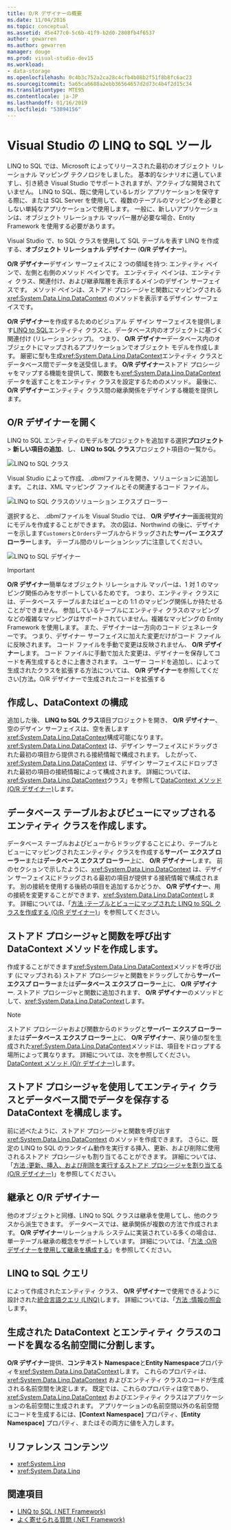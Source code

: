 ```yaml
---
title: O/R デザイナーの概要
ms.date: 11/04/2016
ms.topic: conceptual
ms.assetid: 45e477c0-5c6b-41f9-b2d0-2808fb4f6537
author: gewarren
ms.author: gewarren
manager: douge
ms.prod: visual-studio-dev15
ms.workload:
- data-storage
ms.openlocfilehash: 0c4b3c752a2ca28c4cfb4b08b2f51f8b8fc6ac23
ms.sourcegitcommit: 5a65ca6688a2ebb36564657d2d73c4b4f2d15c34
ms.translationtype: MTE95
ms.contentlocale: ja-JP
ms.lasthandoff: 01/16/2019
ms.locfileid: "53894156"
---
```

# <a name="linq-to-sql-tools-in-visual-studio"></a>Visual Studio の LINQ to SQL ツール

LINQ to SQL では、Microsoft によってリリースされた最初のオブジェクト リレーショナル マッピング テクノロジをしました。 基本的なシナリオに適していますし、引き続き Visual Studio でサポートされますが、アクティブな開発されていません。 LINQ to SQL、既に使用しているレガシ アプリケーションを保守する際に、または SQL Server を使用して、複数のテーブルのマッピングを必要としない単純なアプリケーションで使用します。 一般に、新しいアプリケーションは、オブジェクト リレーショナル マッパー層が必要な場合、Entity Framework を使用する必要があります。

Visual Studio で、to SQL クラスを使用して SQL テーブルを表す LINQ を作成する、**オブジェクト リレーショナル デザイナー** (**O/R デザイナー**)。

**O/R デザイナー**デザイン サーフェイスに 2 つの領域を持つ: エンティティ ペインで、左側と右側のメソッド ペインです。 エンティティ ペインは、エンティティ クラス、関連付け、および継承階層を表示するメインのデザイン サーフェイスです。 メソッド ペインは、ストアド プロシージャと関数にマッピングされる <xref:System.Data.Linq.DataContext> のメソッドを表示するデザイン サーフェイスです。

**O/R デザイナー**を作成するためのビジュアル デ ザイン サーフェイスを提供します[LINQ to SQL](/dotnet/framework/data/adonet/sql/linq/index)エンティティ クラスと、データベース内のオブジェクトに基づく関連付け (リレーションシップ)。 つまり、 **O/R デザイナー**データベース内のオブジェクトにマップされるアプリケーションでオブジェクト モデルを作成します。 厳密に型も生成<xref:System.Data.Linq.DataContext>エンティティ クラスとデータベース間でデータを送受信します。 **O/R デザイナー**ストアド プロシージャをマップする機能を提供して、関数をも<xref:System.Data.Linq.DataContext>データを返すことをエンティティ クラスを設定するためのメソッド。 最後に、 **O/R デザイナー**エンティティ クラス間の継承関係をデザインする機能を提供します。

## <a name="open-the-or-designer"></a>O/R デザイナーを開く

LINQ to SQL エンティティのモデルをプロジェクトを追加する選択**プロジェクト** > **新しい項目の追加**、し、 **LINQ to SQL クラス**プロジェクト項目の一覧から。

![LINQ to SQL クラス](../data-tools/media/raddata-linq-to-sql-classes.png)

Visual Studio によって作成、 *.dbml*ファイルを開き、ソリューションに追加します。 これは、XML マッピング ファイルとその関連するコード ファイル。

![LINQ to SQL クラスのソリューション エクスプ ローラー](../data-tools/media/raddata-linq-to-sql-classes-in-solution-explorer.png)

選択すると、 *.dbml*ファイルを Visual Studio では、 **O/R デザイナー**画面視覚的にモデルを作成することができます。 次の図は、Northwind の後に、デザイナーを示します`Customers`と`Orders`テーブルからドラッグされた**サーバー エクスプ ローラー**します。 テーブル間のリレーションシップに注意してください。

![LINQ to SQL デザイナー](../data-tools/media/raddata-linq-to-sql-designer.png)

> [!IMPORTANT]
> **O/R デザイナー**簡単なオブジェクト リレーショナル マッパーは、1 対 1 のマッピング関係のみをサポートしているためです。 つまり、エンティティ クラスには、データベース テーブルまたはビューとの 1:1 のマッピング関係しか持たせることができません。 参加しているテーブルにエンティティ クラスのマッピングなどの複雑なマッピングはサポートされていません。複雑なマッピングの Entity Framework を使用します。 また、デザイナーは一方向のコード ジェネレーターです。 つまり、デザイナー サーフェイスに加えた変更だけがコード ファイルに反映されます。 コード ファイルを手動で変更は反映されません、 **O/R デザイナー**します。 コード ファイルに手動で加えた変更は、デザイナーを保存してコードを再生成するときに上書きされます。 ユーザー コードを追加し、によって生成されたクラスを拡張する方法については、 **O/R デザイナー**を参照してください[方法。O/R デザイナーで生成されたコードを拡張する

## <a name="create-and-configure-the-datacontext"></a>作成し、DataContext の構成

追加した後、 **LINQ to SQL クラス**項目プロジェクトを開き、 **O/R デザイナー**、空のデザイン サーフェイスは、空を表します<xref:System.Data.Linq.DataContext>構成可能になります。 <xref:System.Data.Linq.DataContext> は、デザイン サーフェイスにドラッグされた最初の項目から提供される接続情報で構成されます。 したがって、<xref:System.Data.Linq.DataContext> は、デザイン サーフェイスにドロップされた最初の項目の接続情報によって構成されます。 詳細については、<xref:System.Data.Linq.DataContext>クラス」を参照して[DataContext メソッド (O/R デザイナー)](../data-tools/datacontext-methods-o-r-designer.md)します。

## <a name="create-entity-classes-that-map-to-database-tables-and-views"></a>データベース テーブルおよびビューにマップされるエンティティ クラスを作成します。

データベース テーブルおよびビューからドラッグすることにより、テーブルとビューにマッピングされたエンティティ クラスを作成する**サーバー エクスプ ローラー**または**データベース エクスプ ローラー**上に、 **O/R デザイナー**します。 前のセクションで示したように、<xref:System.Data.Linq.DataContext> は、デザイン サーフェイスにドラッグされる最初の項目が提供する接続情報で構成されます。 別の接続を使用する後続の項目を追加するかどうか、 **O/R デザイナー**、用の接続を変更することができます、<xref:System.Data.Linq.DataContext>します。 詳細については、「[方法 :テーブルとビューにマップされた LINQ to SQL クラスを作成する (O/R デザイナー)](../data-tools/how-to-create-linq-to-sql-classes-mapped-to-tables-and-views-o-r-designer.md)」を参照してください。

## <a name="create-datacontext-methods-that-call-stored-procedures-and-functions"></a>ストアド プロシージャと関数を呼び出す DataContext メソッドを作成します。

作成することができます<xref:System.Data.Linq.DataContext>メソッドを呼び出す (にマップされる) ストアド プロシージャと関数をドラッグしてから**サーバー エクスプ ローラー**または**データベース エクスプ ローラー**上に、 **O/R デザイナー**. ストアド プロシージャと関数に追加されます、 **O/R デザイナー**のメソッドとして、<xref:System.Data.Linq.DataContext>します。

> [!NOTE]
> ストアド プロシージャおよび関数からのドラッグと**サーバー エクスプ ローラー**または**データベース エクスプ ローラー**上に、 **O/R デザイナー**、戻り値の型を生成された<xref:System.Data.Linq.DataContext>メソッドは、項目をドロップする場所によって異なります。 詳細については、次を参照してください。 [DataContext メソッド (O/r デザイナー)](../data-tools/datacontext-methods-o-r-designer.md)します。

## <a name="configure-a-datacontext-to-use-stored-procedures-to-save-data-between-entity-classes-and-a-database"></a>ストアド プロシージャを使用してエンティティ クラスとデータベース間でデータを保存する DataContext を構成します。

前に述べたように、ストアド プロシージャと関数を呼び出す <xref:System.Data.Linq.DataContext> のメソッドを作成できます。 さらに、既定の LINQ to SQL のランタイム動作を実行する挿入、更新、および削除に使用されるストアド プロシージャも割り当てることができます。 詳細については、「[方法 :更新、挿入、および削除を実行するストアド プロシージャを割り当てる (O/R デザイナー)](../data-tools/how-to-assign-stored-procedures-to-perform-updates-inserts-and-deletes-o-r-designer.md)」を参照してください。

## <a name="inheritance-and-the-or-designer"></a>継承と O/R デザイナー

他のオブジェクトと同様、LINQ to SQL クラスは継承を使用してし、他のクラスから派生できます。 データベースでは、継承関係が複数の方法で作成されます。 **O/R デザイナー**リレーショナル システムに実装されている多くの場合は、単一テーブル継承の概念をサポートしています。 詳細については、「[方法 :O/R デザイナーを使用して継承を構成する](../data-tools/how-to-configure-inheritance-by-using-the-o-r-designer.md)」を参照してください。

## <a name="linq-to-sql-queries"></a>LINQ to SQL クエリ

によって作成されたエンティティ クラス、 **O/R デザイナー**で使用できるように設計された[統合言語クエリ (LINQ)](/dotnet/csharp/linq/)します。 詳細については、「[方法 :情報の照会](/dotnet/framework/data/adonet/sql/linq/how-to-query-for-information)します。

## <a name="separate-the-generated-datacontext-and-entity-class-code-into-different-namespaces"></a>生成された DataContext とエンティティ クラスのコードを異なる名前空間に分割します。

**O/R デザイナー**提供、**コンテキスト Namespace**と**Entity Namespace**プロパティを<xref:System.Data.Linq.DataContext>します。 これらのプロパティは、<xref:System.Data.Linq.DataContext> およびエンティティ クラスのコードが生成される名前空間を決定します。 既定では、これらのプロパティは空であり、<xref:System.Data.Linq.DataContext> およびエンティティ クラスはアプリケーションの名前空間に生成されます。 アプリケーションの名前空間以外の名前空間にコードを生成するには、**[Context Namespace]** プロパティ、**[Entity Namespace]** プロパティ、またはその両方に値を入力します。

## <a name="reference-content"></a>リファレンス コンテンツ

- <xref:System.Linq>
- <xref:System.Data.Linq>

## <a name="see-also"></a>関連項目

- [LINQ to SQL (.NET Framework)](/dotnet/framework/data/adonet/sql/linq/index)
- [よく寄せられる質問 (.NET Framework)](/dotnet/framework/data/adonet/sql/linq/frequently-asked-questions)